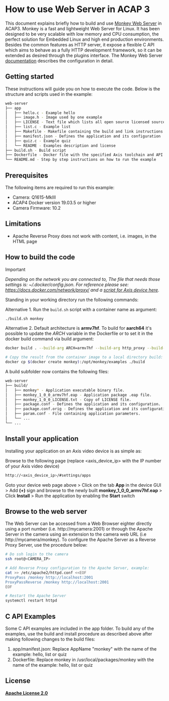 # How to use Web Server in ACAP 3
This document explains briefly how to build and use [Monkey Web Server](https://github.com/monkey/monkey) in ACAP3. Monkey is a fast and lightweight Web Server for Linux. It has been designed to be very scalable with low memory and CPU consumption, the perfect solution for Embedded Linux and high end production environments. Besides the common features as HTTP server, it expose a flexible C API which aims to behave as a fully HTTP development framework, so it can be extended as desired through the plugins interface. The Monkey Web Server [documentation](http://monkey-project.com/documentation/1.5) describes the configuration in detail.

## Getting started
These instructions will guide you on how to execute the code. Below is the structure and scripts used in the example:

```bash
web-server
├── app
│   ├── hello.c - Example hello
│   ├── image.h - Image used by one example
│   ├── LICENSE - Text file which lists all open source licensed source code distributed with the application
│   ├── list.c - Example list
│   ├── Makefile - Makefile containing the build and link instructions for building the ACAP application
│   ├── manifest.json - Defines the application and its configuration
│   ├── quiz.c - Example quiz
│   └── README - Examples description and license
├── build.sh - Build script
├── Dockerfile - Docker file with the specified Axis toolchain and API container to build the example specified
└── README.md - Step by step instructions on how to run the example
```

## Prerequisites
The following items are required to run this example:
* Camera: Q1615-MkIII
* ACAP4 Docker version 19.03.5 or higher
* Camera Firmware: 10.2

## Limitations
* Apache Reverse Proxy does not work with content, i.e. images, in the HTML page

## How to build the code

> [!IMPORTANT]
> *Depending on the network you are connected to,
The file that needs those settings is: *~/.docker/config.json.*
For reference please see: https://docs.docker.com/network/proxy/ and a
[script for Axis device here](../FAQs.md#HowcanIset-upnetworkproxysettingsontheAxisdevice?).*

Standing in your working directory run the following commands:

Alternative 1. Run the `build.sh` script with a container name as argument:
```sh
./build.sh monkey
```

Alternative 2. Default architecture is **armv7hf**. To build for **aarch64** it's possible to
update the *ARCH* variable in the Dockerfile or to set it in the docker build
command via build argument:
```bash
docker build . --build-arg ARCH=armv7hf --build-arg http_proxy --build-arg https_proxy -t monkey

# Copy the result from the container image to a local directory build:
docker cp $(docker create monkey):/opt/monkey/examples ./build
```

A build subfolder now contains the following files:

```bash
web-server
├── build/
│   ├── monkey* - Application executable binary file.
│   ├── monkey_1_0_0_armv7hf.eap - Application package .eap file.
│   ├── monkey_1_0_0_LICENSE.txt - Copy of LICENSE file.
│   ├── package.conf - Defines the application and its configuration.
│   ├── package.conf.orig - Defines the application and its configuration, original file.
│   ├── param.conf - File containing application parameters.
│   └── ...
└── ...
```

## Install your application
Installing your application on an Axis video device is as simple as:

Browse to the following page (replace <axis_device_ip> with the IP number of your Axis video device)

```bash
http://<axis_device_ip>/#settings/apps
```

Goto your device web page above > Click on the tab **App** in the device GUI > Add **(+)** sign and browse to
the newly built **monkey_1_0_0_armv7hf.eap** > Click **Install** > Run the application by enabling the **Start** switch

## Browse to the web server
The Web Server can be accessed from a Web Browser eighter directly using a port number (i.e. http://mycamera:2001) or through the Apache Server in the camera using an extension to the camera web URL (i.e http://mycamera/monkey). To configure the Apache Server as a Reverse Proxy Server, use the procedure below:
```sh
# Do ssh login to the camera
ssh root@<CAMERA_IP>

# Add Reverse Proxy configuration to the Apache Server, example:
cat >> /etc/apache2/httpd.conf <<EOF
ProxyPass /monkey http://localhost:2001
ProxyPassReverse /monkey http://localhost:2001
EOF

# Restart the Apache Server
systemctl restart httpd
```

## C API Examples
Some C API examples are included in the app folder. To build any of the examples, use the build and install procedure as described above after making following changes to the build files:
1. app/manifest.json: Replace AppName "monkey" with the name of the example: hello, list or quiz
2. Dockerfile: Replace monkey in /usr/local/packages/monkey with the name of the example: hello, list or quiz

## License
**[Apache License 2.0](../LICENSE)**